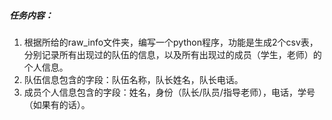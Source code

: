 ##### 任务内容：

1. 根据所给的raw_info文件夹，编写一个python程序，功能是生成2个csv表，分别记录所有出现过的队伍的信息，以及所有出现过的成员（学生，老师）的个人信息。
2. 队伍信息包含的字段：队伍名称，队长姓名，队长电话。
3. 成员个人信息包含的字段：姓名，身份（队长/队员/指导老师），电话，学号（如果有的话）。